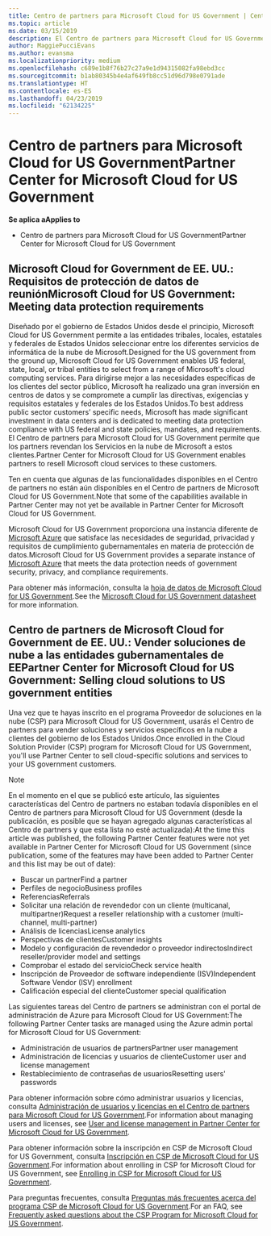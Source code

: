 ```yaml
---
title: Centro de partners para Microsoft Cloud for US Government | Centro de partners para Microsoft Cloud for US Government
ms.topic: article
ms.date: 03/15/2019
description: El Centro de partners para Microsoft Cloud for US Government es el portal empresarial para los partners de Microsoft que quieren ofrecer soluciones en la nube de Microsoft a clientes que trabajan con los organismos gubernamentales en los Estados Unidos.
author: MaggiePucciEvans
ms.author: evansma
ms.localizationpriority: medium
ms.openlocfilehash: c689e1b8f76b27c27a9e1d94315082fa98ebd3cc
ms.sourcegitcommit: b1ab80345b4e4af649fb8cc51d96d798e0791ade
ms.translationtype: HT
ms.contentlocale: es-ES
ms.lasthandoff: 04/23/2019
ms.locfileid: "62134225"
---
```

# <a name="partner-center-for-microsoft-cloud-for-us-government"></a><span data-ttu-id="6c7f0-103">Centro de partners para Microsoft Cloud for US Government</span><span class="sxs-lookup"><span data-stu-id="6c7f0-103">Partner Center for Microsoft Cloud for US Government</span></span>

<span data-ttu-id="6c7f0-104">**Se aplica a**</span><span class="sxs-lookup"><span data-stu-id="6c7f0-104">**Applies to**</span></span>

-  <span data-ttu-id="6c7f0-105">Centro de partners para Microsoft Cloud for US Government</span><span class="sxs-lookup"><span data-stu-id="6c7f0-105">Partner Center for Microsoft Cloud for US Government</span></span>

## <a name="microsoft-cloud-for-us-government-meeting-data-protection-requirements"></a><span data-ttu-id="6c7f0-106">Microsoft Cloud for Government de EE. UU.: Requisitos de protección de datos de reunión</span><span class="sxs-lookup"><span data-stu-id="6c7f0-106">Microsoft Cloud for US Government: Meeting data protection requirements</span></span> 

<span data-ttu-id="6c7f0-107">Diseñado por el gobierno de Estados Unidos desde el principio, Microsoft Cloud for US Government permite a las entidades tribales, locales, estatales y federales de Estados Unidos seleccionar entre los diferentes servicios de informática de la nube de Microsoft.</span><span class="sxs-lookup"><span data-stu-id="6c7f0-107">Designed for the US government from the ground up, Microsoft Cloud for US Government enables US federal, state, local, or tribal entities to select from a range of Microsoft's cloud computing services.</span></span> <span data-ttu-id="6c7f0-108">Para dirigirse mejor a las necesidades específicas de los clientes del sector público, Microsoft ha realizado una gran inversión en centros de datos y se compromete a cumplir las directivas, exigencias y requisitos estatales y federales de los Estados Unidos.</span><span class="sxs-lookup"><span data-stu-id="6c7f0-108">To best address public sector customers’ specific needs, Microsoft has made significant investment in data centers and is dedicated to meeting data protection compliance with US federal and state policies, mandates, and requirements.</span></span> <span data-ttu-id="6c7f0-109">El Centro de partners para Microsoft Cloud for US Government permite que los partners revendan los Servicios en la nube de Microsoft a estos clientes.</span><span class="sxs-lookup"><span data-stu-id="6c7f0-109">Partner Center for Microsoft Cloud for US Government enables partners to resell Microsoft cloud services to these customers.</span></span>

<span data-ttu-id="6c7f0-110">Ten en cuenta que algunas de las funcionalidades disponibles en el Centro de partners no están aún disponibles en el Centro de partners de Microsoft Cloud for US Government.</span><span class="sxs-lookup"><span data-stu-id="6c7f0-110">Note that some of the capabilities available in Partner Center may not yet be available in Partner Center for Microsoft Cloud for US Government.</span></span>

<span data-ttu-id="6c7f0-111">Microsoft Cloud for US Government proporciona una instancia diferente de [Microsoft Azure](https://azure.microsoft.com/en-us/overview/clouds/government/) que satisface las necesidades de seguridad, privacidad y requisitos de cumplimiento gubernamentales en materia de protección de datos.</span><span class="sxs-lookup"><span data-stu-id="6c7f0-111">Microsoft Cloud for US Government provides a separate instance of [Microsoft Azure](https://azure.microsoft.com/en-us/overview/clouds/government/) that meets the data protection needs of government security, privacy, and compliance requirements.</span></span> 

<span data-ttu-id="6c7f0-112">Para obtener más información, consulta la [hoja de datos de Microsoft Cloud for US Government](https://download.microsoft.com/download/C/9/C/C9CA3002-DFC4-4ADA-841F-DF42AEC042FB/Microsoft_Azure_Government_Datasheet_EN_US.PDF).</span><span class="sxs-lookup"><span data-stu-id="6c7f0-112">See the [Microsoft Cloud for US Government datasheet](https://download.microsoft.com/download/C/9/C/C9CA3002-DFC4-4ADA-841F-DF42AEC042FB/Microsoft_Azure_Government_Datasheet_EN_US.PDF) for more information.</span></span>

## <a name="partner-center-for-microsoft-cloud-for-us-government-selling-cloud-solutions-to-us-government-entities"></a><span data-ttu-id="6c7f0-113">Centro de partners de Microsoft Cloud for Government de EE. UU.: Vender soluciones de nube a las entidades gubernamentales de EE</span><span class="sxs-lookup"><span data-stu-id="6c7f0-113">Partner Center for Microsoft Cloud for US Government: Selling cloud solutions to US government entities</span></span>

<span data-ttu-id="6c7f0-114">Una vez que te hayas inscrito en el programa Proveedor de soluciones en la nube (CSP) para Microsoft Cloud for US Government, usarás el Centro de partners para vender soluciones y servicios específicos en la nube a clientes del gobierno de los Estados Unidos.</span><span class="sxs-lookup"><span data-stu-id="6c7f0-114">Once enrolled in the Cloud Solution Provider (CSP) program for Microsoft Cloud for US Government, you'll use Partner Center to sell cloud-specific solutions and services to your US government customers.</span></span> 

> [!NOTE]  
> <span data-ttu-id="6c7f0-115">En el momento en el que se publicó este artículo, las siguientes características del Centro de partners no estaban todavía disponibles en el Centro de partners para Microsoft Cloud for US Government (desde la publicación, es posible que se hayan agregado algunas características al Centro de partners y que esta lista no esté actualizada):</span><span class="sxs-lookup"><span data-stu-id="6c7f0-115">At the time this article was published, the following Partner Center features were not yet available in Partner Center for Microsoft Cloud for US Government (since publication, some of the features may have been added to Partner Center and this list may be out of date):</span></span>

- <span data-ttu-id="6c7f0-116">Buscar un partner</span><span class="sxs-lookup"><span data-stu-id="6c7f0-116">Find a partner</span></span>
- <span data-ttu-id="6c7f0-117">Perfiles de negocio</span><span class="sxs-lookup"><span data-stu-id="6c7f0-117">Business profiles</span></span>
- <span data-ttu-id="6c7f0-118">Referencias</span><span class="sxs-lookup"><span data-stu-id="6c7f0-118">Referrals</span></span>
- <span data-ttu-id="6c7f0-119">Solicitar una relación de revendedor con un cliente (multicanal, multipartner)</span><span class="sxs-lookup"><span data-stu-id="6c7f0-119">Request a reseller relationship with a customer (multi-channel, multi-partner)</span></span>
- <span data-ttu-id="6c7f0-120">Análisis de licencias</span><span class="sxs-lookup"><span data-stu-id="6c7f0-120">License analytics</span></span>
- <span data-ttu-id="6c7f0-121">Perspectivas de clientes</span><span class="sxs-lookup"><span data-stu-id="6c7f0-121">Customer insights</span></span>
- <span data-ttu-id="6c7f0-122">Modelo y configuración de revendedor o proveedor indirectos</span><span class="sxs-lookup"><span data-stu-id="6c7f0-122">Indirect reseller/provider model and settings</span></span>
- <span data-ttu-id="6c7f0-123">Comprobar el estado del servicio</span><span class="sxs-lookup"><span data-stu-id="6c7f0-123">Check service health</span></span>
- <span data-ttu-id="6c7f0-124">Inscripción de Proveedor de software independiente (ISV)</span><span class="sxs-lookup"><span data-stu-id="6c7f0-124">Independent Software Vendor (ISV) enrollment</span></span>
- <span data-ttu-id="6c7f0-125">Calificación especial del cliente</span><span class="sxs-lookup"><span data-stu-id="6c7f0-125">Customer special qualification</span></span>

<span data-ttu-id="6c7f0-126">Las siguientes tareas del Centro de partners se administran con el portal de administración de Azure para Microsoft Cloud for US Government:</span><span class="sxs-lookup"><span data-stu-id="6c7f0-126">The following Partner Center tasks are managed using the Azure admin portal for Microsoft Cloud for US Government:</span></span> 

-   <span data-ttu-id="6c7f0-127">Administración de usuarios de partners</span><span class="sxs-lookup"><span data-stu-id="6c7f0-127">Partner user management</span></span>
-   <span data-ttu-id="6c7f0-128">Administración de licencias y usuarios de cliente</span><span class="sxs-lookup"><span data-stu-id="6c7f0-128">Customer user and license management</span></span>
-   <span data-ttu-id="6c7f0-129">Restablecimiento de contraseñas de usuarios</span><span class="sxs-lookup"><span data-stu-id="6c7f0-129">Resetting users' passwords</span></span>

<span data-ttu-id="6c7f0-130">Para obtener información sobre cómo administrar usuarios y licencias, consulta [Administración de usuarios y licencias en el Centro de partners para Microsoft Cloud for US Government](user-management-in-partner-center-for-microsoft-us-govt-cloud.md).</span><span class="sxs-lookup"><span data-stu-id="6c7f0-130">For information about managing users and licenses, see [User and license management in Partner Center for Microsoft Cloud for US Government](user-management-in-partner-center-for-microsoft-us-govt-cloud.md).</span></span>

<span data-ttu-id="6c7f0-131">Para obtener información sobre la inscripción en CSP de Microsoft Cloud for US Government, consulta [Inscripción en CSP de Microsoft Cloud for US Government](enroll-in-csp-for-microsoft-us-govt-cloud.md).</span><span class="sxs-lookup"><span data-stu-id="6c7f0-131">For information about enrolling in CSP for Microsoft Cloud for US Government, see [Enrolling in CSP for Microsoft Cloud for US Government](enroll-in-csp-for-microsoft-us-govt-cloud.md).</span></span>

<span data-ttu-id="6c7f0-132">Para preguntas frecuentes, consulta [Preguntas más frecuentes acerca del programa CSP de Microsoft Cloud for US Government](faq-for-us-govt-cloud.md).</span><span class="sxs-lookup"><span data-stu-id="6c7f0-132">For an FAQ, see [Frequently asked questions about the CSP Program for Microsoft Cloud for US Government](faq-for-us-govt-cloud.md).</span></span>